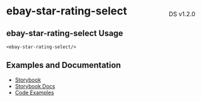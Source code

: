<h1 style='display: flex; justify-content: space-between; align-items: center;'>
    <span>
        ebay-star-rating-select
    </span>
    <span style='font-weight: normal; font-size: medium; margin-bottom: -15px;'>
        DS v1.2.0
    </span>
</h1>

## ebay-star-rating-select Usage

```marko
<ebay-star-rating-select/>
```

## Examples and Documentation

- [Storybook](https://ebay.github.io/ebayui-core/?path=/story/form-input-ebay-star-rating-select)
- [Storybook Docs](https://ebay.github.io/ebayui-core/?path=/docs/form-input-ebay-star-rating-select)
- [Code Examples](https://github.com/eBay/ebayui-core/tree/master/src/components/ebay-star-rating-select/examples)
